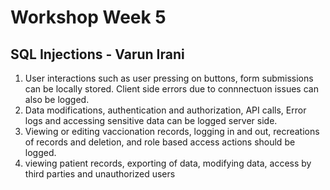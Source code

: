﻿# Workshop Week 5

## SQL Injections - Varun Irani

1. User interactions such as user pressing on buttons, form submissions can be locally stored. Client side errors due to connnectuon issues can also be logged.
2. Data modifications, authentication and authorization, API calls, Error logs and accessing sensitive data can be logged server side.
3. Viewing or editing vaccionation records, logging in and out, recreations of records and deletion, and role based access actions should be logged.
4. viewing patient records, exporting of data, modifying data, access by third parties and unauthorized users
